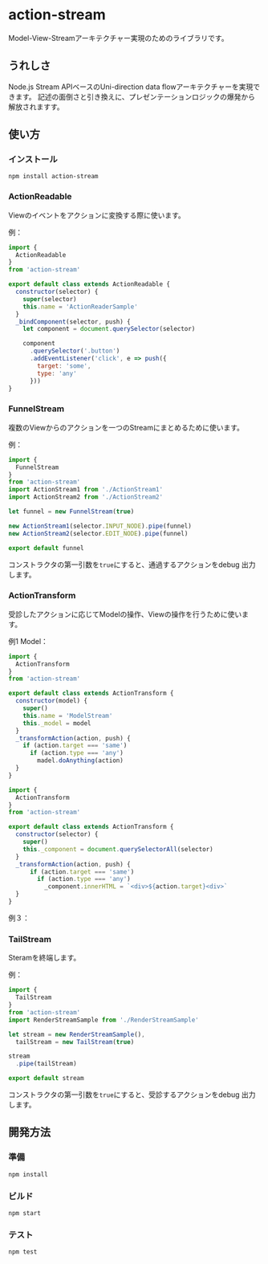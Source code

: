 # action-stream
Model-View-Streamアーキテクチャー実現のためのライブラリです。

## うれしさ
Node.js Stream APIベースのUni-direction data flowアーキテクチャーを実現できます。 記述の面倒さと引き換えに、プレゼンテーションロジックの爆発から解放されますす。

## 使い方
### インストール
`npm install action-stream`

### ActionReadable
Viewのイベントをアクションに変換する際に使います。

例：

```js
import {
  ActionReadable
}
from 'action-stream'

export default class extends ActionReadable {
  constructor(selector) {
    super(selector)
    this.name = 'ActionReaderSample'
  }
  _bindComponent(selector, push) {
    let component = document.querySelector(selector)

    component
      .querySelector('.button')
      .addEventListener('click', e => push({
        target: 'some',
        type: 'any'
      }))
}
```

### FunnelStream
複数のViewからのアクションを一つのStreamにまとめるために使います。

例：
```js
import {
  FunnelStream
}
from 'action-stream'
import ActionStream1 from './ActionStream1'
import ActionStream2 from './ActionStream2'

let funnel = new FunnelStream(true)

new ActionStream1(selector.INPUT_NODE).pipe(funnel)
new ActionStream2(selector.EDIT_NODE).pipe(funnel)

export default funnel
```

コンストラクタの第一引数を`true`にすると、通過するアクションをdebug
出力します。

### ActionTransform
受診したアクションに応じてModelの操作、Viewの操作を行うために使います。

例1 Model：

```js
import {
  ActionTransform
}
from 'action-stream'

export default class extends ActionTransform {
  constructor(model) {
    super()
    this.name = 'ModelStream'
    this._model = model
  }
  _transformAction(action, push) {
    if (action.target === 'same')
      if (action.type === 'any')
        madel.doAnything(action)
  }
}
```

```js
import {
  ActionTransform
}
from 'action-stream'

export default class extends ActionTransform {
  constructor(selector) {
    super()
    this._component = document.querySelectorAll(selector)
  }
  _transformAction(action, push) {
      if (action.target === 'same')
        if (action.type === 'any')
          _component.innerHTML = `<div>${action.target}<div>`
  }
}
```

例３：

### TailStream
Steramを終端します。

例：
```js
import {
  TailStream
}
from 'action-stream'
import RenderStreamSample from './RenderStreamSample'

let stream = new RenderStreamSample(),
  tailStream = new TailStream(true)

stream
  .pipe(tailStream)

export default stream
```

コンストラクタの第一引数を`true`にすると、受診するアクションをdebug
出力します。


## 開発方法
### 準備

```
npm install
```

### ビルド

```
npm start
```

### テスト

```
npm test
```

